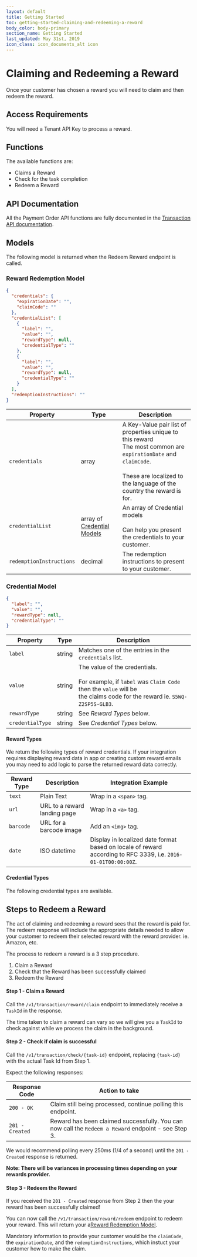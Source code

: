 ```yaml
---
layout: default
title: Getting Started
toc: getting-started-claiming-and-redeeming-a-reward
body_color: body-primary
section_name: Getting Started
last_updated: May 31st, 2019
icon_class: icon_documents_alt icon
---
```

# Claiming and Redeeming a Reward
Once your customer has chosen a reward you will need to claim and then redeem the reward. 

## Access Requirements
You will need a Tenant API Key to process a reward.

## Functions
The available functions are:

- Claims a Reward
- Check for the task completion
- Redeem a Reward

## API Documentation
All the Payment Order API functions are fully documented in the [Transaction API documentation](https://api-docs.imbursepayments.com/?version=latest#09f68806-2b90-433d-9f6d-684cfef1d890).

## Models
The following model is returned when the Redeem Reward endpoint is called.

### Reward Redemption Model
```json
{
  "credentials": {
    "expirationDate": "",
    "claimCode": ""
  },
  "credentialList": [
    {
      "label": "",
      "value": "",
      "rewardType": null,
      "credentialType": ""
    },
    {
      "label": "",
      "value": "",
      "rewardType": null,
      "credentialType": ""
    }
  ],
  "redemptionInstructions": ""
}
```

Property | Type | Description
-|-|-
`credentials` | array | A Key-Value pair list of properties unique to this reward<br/>The most common are `expirationDate` and `claimCode`.<br/><br/>These are localized to the language of the country the reward is for.
`credentialList` | array of [Credential Models](#credential-models) | An array of Credential models<br/><br/>Can help you present the credentials to your customer.
`redemptionInstructions` | decimal | The redemption instructions to present to your customer.

### Credential Model
```json
{
  "label": "",
  "value": "",
  "rewardType": null,
  "credentialType": ""
}
```

Property | Type | Description
-|-|-
`label` | string | Matches one of the entries in the `credentials` list.
`value` | string | The value of the credentials.<br/><br/>For example, if `label` was `Claim Code` then the `value` will be<br/>the claims code for the reward ie. `S5WQ-Z2SP5S-GLB3`.
`rewardType` | string | See *Reward Types* below.
`credentialType` | string | See *Credential Types* below.

#### Reward Types
We return the following types of reward credentials. If your integration requires displaying reward data in app or creating custom reward emails you may need to add logic to parse the returned reward data correctly.

Reward Type | Description | Integration Example
-|-|-
`text` | Plain Text | Wrap in a `<span>` tag.
`url` | URL to a reward landing page | Wrap in a `<a>` tag.
`barcode` | URL for a barcode image | Add an `<img>` tag.
`date` | ISO datetime | Display in localized date format based on locale of reward according to RFC 3339, i.e. `2016-01-01T00:00:00Z`.

#### Credential Types
The following credential types are available.

## Steps to Redeem a Reward
The act of claiming and redeeming a reward sees that the reward is paid for. The redeem response will include the appropriate details needed to allow your customer to redeem their selected reward with the reward provider. ie. Amazon, etc.

The process to redeem a reward is a 3 step procedure.

1. Claim a Reward
2. Check that the Reward has been successfully claimed
3. Redeem the Reward

#### Step 1 - Claim a Reward
Call the `/v1/transaction/reward/claim` endpoint to immediately receive a `TaskId` in the response.

The time taken to claim a reward can vary so we will give you a `TaskId` to check against while we process the claim in the background.

#### Step 2 - Check if claim is successful
Call the `/v1/transaction/check/{task-id}` endpoint, replacing `{task-id}` with the actual Task Id from Step 1.

Expect the following responses:

Response Code | Action to take
-|-
`200 - OK` | Claim still being processed, continue polling this endpoint.
`201 - Created` | Reward has been claimed successfully. You can now call the `Redeem a Reward` endpoint - see Step 3.

We would recommend polling every 250ms (1/4 of a second) until the `201 - Created` response is returned.

**Note: There will be variances in processing times depending on your rewards provider.**

#### Step 3 - Redeem the Reward
If you received the `201 - Created` response from Step 2 then the your reward has been successfully claimed! 

You can now call the `/v1/transaction/reward/redeem` endpoint to redeem your reward. This will return your a[Reward Redemption Model](#reward-redemption-model).

Mandatory information to provide your customer would be the `claimCode`, the `expirationDate`, and the `redemptionInstructions`, which instuct your customer how to make the claim.
